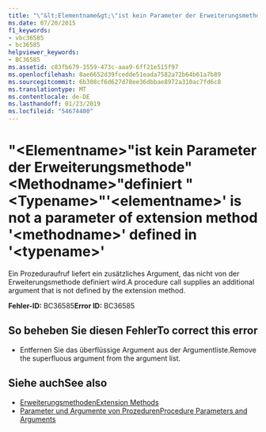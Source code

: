 ```yaml
---
title: "\"&lt;Elementname&gt;\"ist kein Parameter der Erweiterungsmethode\"&lt;Methodname&gt;\"definiert \"&lt;Typename&gt;\""
ms.date: 07/20/2015
f1_keywords:
- vbc36585
- bc36585
helpviewer_keywords:
- BC36585
ms.assetid: c83fb679-3559-473c-aaa9-6ff21e515f97
ms.openlocfilehash: 8ae6652d39fcedde51eada7582a72b64b61a7b89
ms.sourcegitcommit: 6b308cf6d627d78ee36dbbae8972a310ac7fd6c8
ms.translationtype: MT
ms.contentlocale: de-DE
ms.lasthandoff: 01/23/2019
ms.locfileid: "54674400"
---
```

# <a name="ltelementnamegt-is-not-a-parameter-of-extension-method-ltmethodnamegt-defined-in-lttypenamegt"></a><span data-ttu-id="7bf98-102">"&lt;Elementname&gt;"ist kein Parameter der Erweiterungsmethode"&lt;Methodname&gt;"definiert "&lt;Typename&gt;"</span><span class="sxs-lookup"><span data-stu-id="7bf98-102">'&lt;elementname&gt;' is not a parameter of extension method '&lt;methodname&gt;' defined in '&lt;typename&gt;'</span></span>
<span data-ttu-id="7bf98-103">Ein Prozeduraufruf liefert ein zusätzliches Argument, das nicht von der Erweiterungsmethode definiert wird.</span><span class="sxs-lookup"><span data-stu-id="7bf98-103">A procedure call supplies an additional argument that is not defined by the extension method.</span></span>  
  
 <span data-ttu-id="7bf98-104">**Fehler-ID:** BC36585</span><span class="sxs-lookup"><span data-stu-id="7bf98-104">**Error ID:** BC36585</span></span>  
  
## <a name="to-correct-this-error"></a><span data-ttu-id="7bf98-105">So beheben Sie diesen Fehler</span><span class="sxs-lookup"><span data-stu-id="7bf98-105">To correct this error</span></span>  
  
-   <span data-ttu-id="7bf98-106">Entfernen Sie das überflüssige Argument aus der Argumentliste.</span><span class="sxs-lookup"><span data-stu-id="7bf98-106">Remove the superfluous argument from the argument list.</span></span>  
  
## <a name="see-also"></a><span data-ttu-id="7bf98-107">Siehe auch</span><span class="sxs-lookup"><span data-stu-id="7bf98-107">See also</span></span>
- [<span data-ttu-id="7bf98-108">Erweiterungsmethoden</span><span class="sxs-lookup"><span data-stu-id="7bf98-108">Extension Methods</span></span>](../../visual-basic/programming-guide/language-features/procedures/extension-methods.md)
- [<span data-ttu-id="7bf98-109">Parameter und Argumente von Prozeduren</span><span class="sxs-lookup"><span data-stu-id="7bf98-109">Procedure Parameters and Arguments</span></span>](../../visual-basic/programming-guide/language-features/procedures/procedure-parameters-and-arguments.md)

